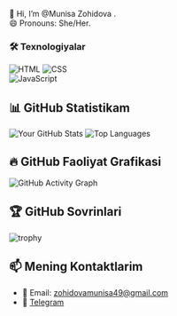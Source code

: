 👋 Hi, I’m @Munisa Zohidova .<br>
😄 Pronouns: She/Her.<br>


### 🛠 Texnologiyalar 
![HTML](https://img.shields.io/badge/-HTML5-E34F26?style=flat-square&logo=html5&logoColor=white) 
![CSS](https://img.shields.io/badge/-CSS3-1572B6?style=flat-square&logo=css3&logoColor=white)  
![JavaScript](https://img.shields.io/badge/-JavaScript-F7DF1E?style=flat-square&logo=javascript&logoColor=black)




## 📊 GitHub Statistikam
![Your GitHub Stats](https://github-readme-stats.vercel.app/api?username=MunisaZohidova7&show_icons=true&theme=dark)
![Top Languages](https://github-readme-stats.vercel.app/api/top-langs/?username=MunisaZohidova7&layout=compact&theme=dark)



## 🔥 GitHub Faoliyat Grafikasi
![GitHub Activity Graph](https://github-readme-activity-graph.vercel.app/graph?username=MunisaZohidova7&theme=react-dark)


## 🏆 GitHub Sovrinlari
![trophy](https://github-profile-trophy.vercel.app/?username=MunisaZohidova7&theme=onedark)



## 📫 Mening Kontaktlarim
- 📧 Email: zohidovamunisa49@gmail.com
- 📱 [Telegram](https://t.me/nnni771)
